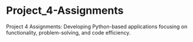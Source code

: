 # Project_4-Assignments
Project 4 Assignments: Developing Python-based applications focusing on functionality, problem-solving, and code efficiency.
